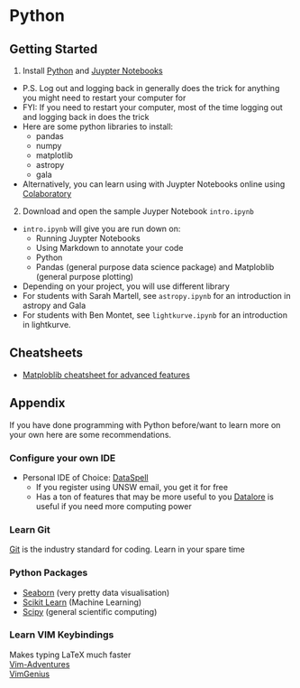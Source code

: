 # Python
## Getting Started
1. Install [Python](https://www.python.org/downloads/) and [Juypter Notebooks](https://jupyter.org/install)
  - P.S. Log out and logging back in generally does the trick for anything you might need to restart your computer for
  - FYI: If you need to restart your computer, most of the time logging out and logging back in does the trick
  - Here are some python libraries to install:
    - pandas
    - numpy
    - matplotlib
    - astropy
    - gala
  - Alternatively, you can learn using with Juypter Notebooks online using [Colaboratory](https://colab.research.google.com/)
2. Download and open the sample Juyper Notebook `intro.ipynb`
- `intro.ipynb` will give you are run down on:
  - Running Juypter Notebooks
  - Using Markdown to annotate your code
  - Python
  - Pandas (general purpose data science package) and Matploblib (general purpose plotting)
- Depending on your project, you will use different library
- For students with Sarah Martell, see `astropy.ipynb` for an introduction in astropy and Gala
- For students with Ben Montet, see `lightkurve.ipynb` for an introduction in lightkurve.

## Cheatsheets
- [Matploblib cheatsheet for advanced features](https://matplotlib.org/cheatsheets/)

## Appendix
If you have done programming with Python before/want to learn more on your own here are some recommendations.

### Configure your own IDE
- Personal IDE of Choice: [DataSpell](https://www.jetbrains.com/dataspell/)
  - If you register using UNSW email, you get it for free
  - Has a ton of features that may be more useful to you
 [Datalore](https://www.jetbrains.com/datalore/) is useful if you need more computing power
 
### Learn Git
[Git](https://github.com/git-guides) is the industry standard for coding. 
Learn in your spare time

### Python Packages
- [Seaborn](https://seaborn.pydata.org/) (very pretty data visualisation)
- [Scikit Learn](https://scikit-learn.org/) (Machine Learning)
- [Scipy](https://scipy.org/) (general scientific computing)

### Learn VIM Keybindings
Makes typing LaTeX much faster  
[Vim-Adventures](https://vim-adventures.com/)  
[VimGenius](http://www.vimgenius.com/)
